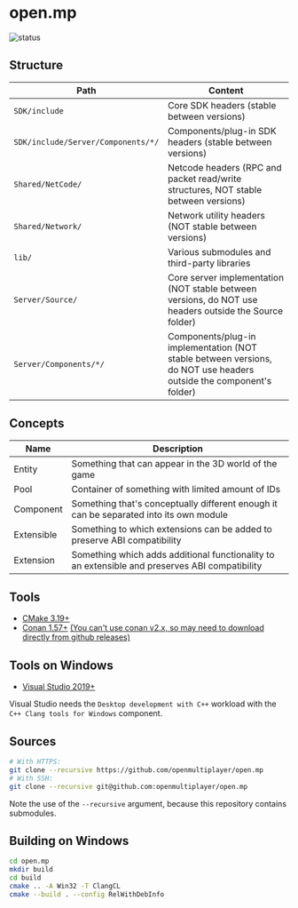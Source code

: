 # open.mp

![status](https://github.com/openmultiplayer/open.mp/workflows/Build/badge.svg)

## Structure

| Path | Content |
| ---- | ------- |
| `SDK/include` | Core SDK headers (stable between versions) |
| `SDK/include/Server/Components/*/` | Components/plug-in SDK headers (stable between versions) |
| `Shared/NetCode/` | Netcode headers (RPC and packet read/write structures, NOT stable between versions) |
| `Shared/Network/` | Network utility headers (NOT stable between versions) |
| `lib/` | Various submodules and third-party libraries |
| `Server/Source/` | Core server implementation (NOT stable between versions, do NOT use headers outside the Source folder) |
| `Server/Components/*/` | Components/plug-in implementation (NOT stable between versions, do NOT use headers outside the component's folder) |

## Concepts

| Name | Description |
| ---- | ------- |
| Entity | Something that can appear in the 3D world of the game |
| Pool | Container of something with limited amount of IDs |
| Component | Something that's conceptually different enough it can be separated into its own module |
| Extensible | Something to which extensions can be added to preserve ABI compatibility |
| Extension | Something which adds additional functionality to an extensible and preserves ABI compatibility |

## Tools

* [CMake 3.19+](https://cmake.org/)
* [Conan 1.57+](https://conan.io/) [(You can't use conan v2.x, so may need to download directly from github releases)](https://github.com/conan-io/conan/releases)

## Tools on Windows

* [Visual Studio 2019+](https://www.visualstudio.com/)

Visual Studio needs the `Desktop development with C++` workload with the `C++ Clang tools for Windows` component.

## Sources

```bash
# With HTTPS:
git clone --recursive https://github.com/openmultiplayer/open.mp
# With SSH:
git clone --recursive git@github.com:openmultiplayer/open.mp
```

Note the use of the `--recursive` argument, because this repository contains submodules.

## Building on Windows

```bash
cd open.mp
mkdir build
cd build
cmake .. -A Win32 -T ClangCL
cmake --build . --config RelWithDebInfo
```
